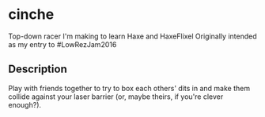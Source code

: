 # cinche
Top-down racer I'm making to learn Haxe and HaxeFlixel
Originally intended as my entry to #LowRezJam2016

## Description
Play with friends together to try to box each others' dits in and make them collide against your laser barrier (or, maybe theirs, if you're clever enough?).
